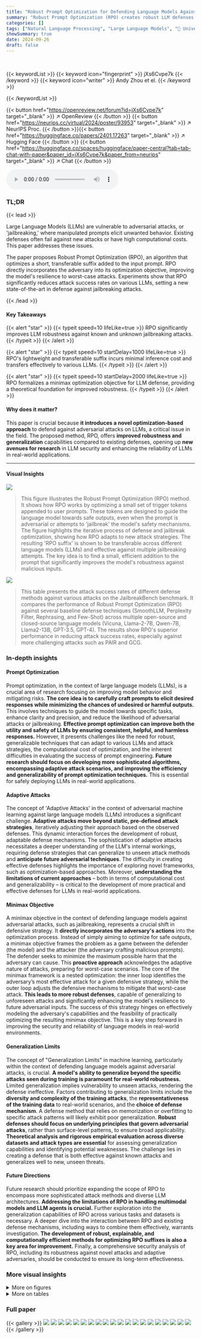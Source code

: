 ```yaml
---
title: "Robust Prompt Optimization for Defending Language Models Against Jailbreaking Attacks"
summary: "Robust Prompt Optimization (RPO) creates robust LLM defenses against jailbreaking attacks by optimizing a transferable suffix, achieving state-of-the-art robustness."
categories: []
tags: ["Natural Language Processing", "Large Language Models", "🏢 University of Illinois Urbana-Champaign",]
showSummary: true
date: 2024-09-26
draft: false
---
```


<br>

{{< keywordList >}}
{{< keyword icon="fingerprint" >}} jXs6Cvpe7k {{< /keyword >}}
{{< keyword icon="writer" >}} Andy Zhou et el. {{< /keyword >}}
 
{{< /keywordList >}}

{{< button href="https://openreview.net/forum?id=jXs6Cvpe7k" target="_blank" >}}
↗ OpenReview
{{< /button >}}
{{< button href="https://neurips.cc/virtual/2024/poster/93953" target="_blank" >}}
↗ NeurIPS Proc.
{{< /button >}}{{< button href="https://huggingface.co/papers/2401.17263" target="_blank" >}}
↗ Hugging Face
{{< /button >}}
{{< button href="https://huggingface.co/spaces/huggingface/paper-central?tab=tab-chat-with-paper&paper_id=jXs6Cvpe7k&paper_from=neurips" target="_blank" >}}
↗ Chat
{{< /button >}}



<audio controls>
    <source src="https://ai-paper-reviewer.com/jXs6Cvpe7k/podcast.wav" type="audio/wav">
    Your browser does not support the audio element.
</audio>


### TL;DR


{{< lead >}}

Large Language Models (LLMs) are vulnerable to adversarial attacks, or 'jailbreaking,' where manipulated prompts elicit unwanted behavior. Existing defenses often fail against new attacks or have high computational costs.  This paper addresses these issues.

The paper proposes Robust Prompt Optimization (RPO), an algorithm that optimizes a short, transferable suffix added to the input prompt.  RPO directly incorporates the adversary into its optimization objective, improving the model's resilience to worst-case attacks. Experiments show that RPO significantly reduces attack success rates on various LLMs, setting a new state-of-the-art in defense against jailbreaking attacks.

{{< /lead >}}


#### Key Takeaways

{{< alert "star" >}}
{{< typeit speed=10 lifeLike=true >}} RPO significantly improves LLM robustness against known and unknown jailbreaking attacks. {{< /typeit >}}
{{< /alert >}}

{{< alert "star" >}}
{{< typeit speed=10 startDelay=1000 lifeLike=true >}} RPO's lightweight and transferable suffix incurs minimal inference cost and transfers effectively to various LLMs. {{< /typeit >}}
{{< /alert >}}

{{< alert "star" >}}
{{< typeit speed=10 startDelay=2000 lifeLike=true >}} RPO formalizes a minimax optimization objective for LLM defense, providing a theoretical foundation for improved robustness. {{< /typeit >}}
{{< /alert >}}

#### Why does it matter?
This paper is crucial because **it introduces a novel optimization-based approach** to defend against adversarial attacks on LLMs, a critical issue in the field.  The proposed method, RPO, offers **improved robustness and generalization** capabilities compared to existing defenses, opening up **new avenues for research** in LLM security and enhancing the reliability of LLMs in real-world applications.

------
#### Visual Insights



![](https://ai-paper-reviewer.com/jXs6Cvpe7k/figures_1_1.jpg)

> This figure illustrates the Robust Prompt Optimization (RPO) method.  It shows how RPO works by optimizing a small set of trigger tokens appended to user prompts. These tokens are designed to guide the language model towards safe outputs, even when the prompt is adversarial or attempts to 'jailbreak' the model's safety mechanisms.  The figure highlights the iterative process of defense and jailbreak optimization, showing how RPO adapts to new attack strategies. The resulting 'RPO suffix' is shown to be transferable across different language models (LLMs) and effective against multiple jailbreaking attempts.  The key idea is to find a small, efficient addition to the prompt that significantly improves the model's robustness against malicious inputs.





![](https://ai-paper-reviewer.com/jXs6Cvpe7k/tables_6_1.jpg)

> This table presents the attack success rates of different defense methods against various attacks on the JailbreakBench benchmark.  It compares the performance of Robust Prompt Optimization (RPO) against several baseline defense techniques (SmoothLLM, Perplexity Filter, Rephrasing, and Few-Shot) across multiple open-source and closed-source language models (Vicuna, Llama-2-7B, Qwen-7B, Llama2-13B, GPT-3.5, GPT-4). The results show RPO's superior performance in reducing attack success rates, especially against more challenging attacks such as PAIR and GCG.





### In-depth insights


#### Prompt Optimization
Prompt optimization, in the context of large language models (LLMs), is a crucial area of research focusing on improving model behavior and mitigating risks.  **The core idea is to carefully craft prompts to elicit desired responses while minimizing the chances of undesired or harmful outputs.**  This involves techniques to guide the model towards specific tasks, enhance clarity and precision, and reduce the likelihood of adversarial attacks or jailbreaking. **Effective prompt optimization can improve both the utility and safety of LLMs by ensuring consistent, helpful, and harmless responses.**  However, it presents challenges like the need for robust, generalizable techniques that can adapt to various LLMs and attack strategies, the computational cost of optimization, and the inherent difficulties in evaluating the success of prompt engineering.  **Future research should focus on developing more sophisticated algorithms, encompassing adaptive attack scenarios, and improving the efficiency and generalizability of prompt optimization techniques.**  This is essential for safely deploying LLMs in real-world applications.

#### Adaptive Attacks
The concept of 'Adaptive Attacks' in the context of adversarial machine learning against large language models (LLMs) introduces a significant challenge.  **Adaptive attacks move beyond static, pre-defined attack strategies**, iteratively adjusting their approach based on the observed defenses. This dynamic interaction forces the development of robust, adaptable defense mechanisms. The sophistication of adaptive attacks necessitates a deeper understanding of the LLM's internal workings, requiring defense strategies that can generalize to unseen attack methods and  **anticipate future adversarial techniques**.  The difficulty in creating effective defenses highlights the importance of exploring novel frameworks, such as optimization-based approaches. Moreover, **understanding the limitations of current approaches** – both in terms of computational cost and generalizability – is critical to the development of more practical and effective defenses for LLMs in real-world applications.

#### Minimax Objective
A minimax objective in the context of defending language models against adversarial attacks, such as jailbreaking, represents a crucial shift in defensive strategy.  It **directly incorporates the adversary's actions** into the optimization process. Instead of simply aiming to optimize for safe outputs, a minimax objective frames the problem as a game between the defender (the model) and the attacker (the adversary crafting malicious prompts). The defender seeks to minimize the maximum possible harm that the adversary can cause.  This **proactive approach** acknowledges the adaptive nature of attacks, preparing for worst-case scenarios.  The core of the minimax framework is a nested optimization: the inner loop identifies the adversary’s most effective attack for a given defensive strategy, while the outer loop adjusts the defensive mechanisms to mitigate that worst-case attack. **This leads to more robust defenses**, capable of generalizing to unforeseen attacks and significantly enhancing the model's resilience to future adversarial inputs. The success of this strategy hinges on effectively modeling the adversary's capabilities and the feasibility of practically optimizing the resulting minimax objective.  This is a key step forward in improving the security and reliability of language models in real-world environments.

#### Generalization Limits
The concept of "Generalization Limits" in machine learning, particularly within the context of defending language models against adversarial attacks, is crucial.  **A model's ability to generalize beyond the specific attacks seen during training is paramount for real-world robustness.**  Limited generalization implies vulnerability to unseen attacks, rendering the defense ineffective.  Factors contributing to generalization limits include the **diversity and complexity of the training attacks**, the **representativeness of the training data** to real-world scenarios, and the **choice of defense mechanism**.  A defense method that relies on memorization or overfitting to specific attack patterns will likely exhibit poor generalization.  **Robust defenses should focus on underlying principles that govern adversarial attacks**, rather than surface-level patterns, to ensure broad applicability.  **Theoretical analysis and rigorous empirical evaluation across diverse datasets and attack types are essential** for assessing generalization capabilities and identifying potential weaknesses.  The challenge lies in creating a defense that is both effective against known attacks and generalizes well to new, unseen threats.

#### Future Directions
Future research should prioritize expanding the scope of RPO to encompass more sophisticated attack methods and diverse LLM architectures. **Addressing the limitations of RPO in handling multimodal models and LLM agents is crucial.**  Further exploration into the generalization capabilities of RPO across various tasks and datasets is necessary.  A deeper dive into the interaction between RPO and existing defense mechanisms, including ways to combine them effectively, warrants investigation.  **The development of robust, explainable, and computationally efficient methods for optimizing RPO suffixes is also a key area for improvement.**  Finally, a comprehensive security analysis of RPO, including its robustness against novel attacks and adaptive adversaries, should be conducted to ensure its long-term effectiveness.


### More visual insights

<details>
<summary>More on figures
</summary>


![](https://ai-paper-reviewer.com/jXs6Cvpe7k/figures_16_1.jpg)

> This figure illustrates how Robust Prompt Optimization (RPO) works.  A user provides a potentially harmful prompt (e.g., asking how to spread hate speech).  The prompt is then processed through an ethical gate, which uses RPO's optimized trigger tokens to ensure a safe response.  The figure showcases that even when adversarial attacks (jailbreaks) are attempted, RPO modifies the prompt with a suffix, preventing the LLM from generating harmful output.  The system remains robust to both known and unknown jailbreaks, highlighting the effectiveness and transferability of the RPO approach across various LLMs.


![](https://ai-paper-reviewer.com/jXs6Cvpe7k/figures_21_1.jpg)

> This figure illustrates how Robust Prompt Optimization (RPO) works.  It shows a user providing a prompt that could elicit a harmful response from a language model like GPT-4.  The RPO system intervenes by adding a suffix to the prompt. This suffix is designed to prevent the model from generating unsafe responses, even if the original prompt is modified by an adversary to try to 'jailbreak' it. The optimized suffix is shown to be effective across various language models (LLMs) and different types of attacks.


</details>




<details>
<summary>More on tables
</summary>


![](https://ai-paper-reviewer.com/jXs6Cvpe7k/tables_7_1.jpg)
> This table presents the attack success rate (ASR) of Robust Prompt Optimization (RPO) against six different attacks from the HarmBench dataset. Four of these attacks were unseen during RPO's optimization, evaluating its generalization capabilities. The results demonstrate RPO's effectiveness across various models (including open-source and closed-source), consistently reducing ASR compared to the baseline.

![](https://ai-paper-reviewer.com/jXs6Cvpe7k/tables_8_1.jpg)
> This table presents the attack success rates of different defense methods against jailbreaking attacks on the JailbreakBench benchmark.  It compares the performance of Robust Prompt Optimization (RPO) against several baseline defenses (SmoothLLM, Perplexity Filter, Rephrasing) across various open-source and closed-source LLMs (Vicuna, Llama-2-7B, Qwen-7B, Llama2-13B, GPT-3.5, GPT-4).  The results show RPO's superior performance in reducing the attack success rate across all models tested, highlighting its effectiveness as a defense mechanism against jailbreaking.

![](https://ai-paper-reviewer.com/jXs6Cvpe7k/tables_8_2.jpg)
> This table presents the results of evaluating the performance of language models (LMs) with and without the Robust Prompt Optimization (RPO) technique on two benchmark datasets: MT-Bench and MMLU.  MT-Bench assesses multi-turn interaction capabilities, while MMLU evaluates domain knowledge. The table shows that RPO leads to a small decrease in performance on MT-Bench but has almost no impact on MMLU scores. This suggests that RPO, while enhancing robustness to adversarial attacks, does not significantly hinder the general capabilities of the models.

</details>




### Full paper

{{< gallery >}}
<img src="https://ai-paper-reviewer.com/jXs6Cvpe7k/1.png" class="grid-w50 md:grid-w33 xl:grid-w25" />
<img src="https://ai-paper-reviewer.com/jXs6Cvpe7k/2.png" class="grid-w50 md:grid-w33 xl:grid-w25" />
<img src="https://ai-paper-reviewer.com/jXs6Cvpe7k/3.png" class="grid-w50 md:grid-w33 xl:grid-w25" />
<img src="https://ai-paper-reviewer.com/jXs6Cvpe7k/4.png" class="grid-w50 md:grid-w33 xl:grid-w25" />
<img src="https://ai-paper-reviewer.com/jXs6Cvpe7k/5.png" class="grid-w50 md:grid-w33 xl:grid-w25" />
<img src="https://ai-paper-reviewer.com/jXs6Cvpe7k/6.png" class="grid-w50 md:grid-w33 xl:grid-w25" />
<img src="https://ai-paper-reviewer.com/jXs6Cvpe7k/7.png" class="grid-w50 md:grid-w33 xl:grid-w25" />
<img src="https://ai-paper-reviewer.com/jXs6Cvpe7k/8.png" class="grid-w50 md:grid-w33 xl:grid-w25" />
<img src="https://ai-paper-reviewer.com/jXs6Cvpe7k/9.png" class="grid-w50 md:grid-w33 xl:grid-w25" />
<img src="https://ai-paper-reviewer.com/jXs6Cvpe7k/10.png" class="grid-w50 md:grid-w33 xl:grid-w25" />
<img src="https://ai-paper-reviewer.com/jXs6Cvpe7k/11.png" class="grid-w50 md:grid-w33 xl:grid-w25" />
<img src="https://ai-paper-reviewer.com/jXs6Cvpe7k/12.png" class="grid-w50 md:grid-w33 xl:grid-w25" />
<img src="https://ai-paper-reviewer.com/jXs6Cvpe7k/13.png" class="grid-w50 md:grid-w33 xl:grid-w25" />
<img src="https://ai-paper-reviewer.com/jXs6Cvpe7k/14.png" class="grid-w50 md:grid-w33 xl:grid-w25" />
<img src="https://ai-paper-reviewer.com/jXs6Cvpe7k/15.png" class="grid-w50 md:grid-w33 xl:grid-w25" />
<img src="https://ai-paper-reviewer.com/jXs6Cvpe7k/16.png" class="grid-w50 md:grid-w33 xl:grid-w25" />
<img src="https://ai-paper-reviewer.com/jXs6Cvpe7k/17.png" class="grid-w50 md:grid-w33 xl:grid-w25" />
<img src="https://ai-paper-reviewer.com/jXs6Cvpe7k/18.png" class="grid-w50 md:grid-w33 xl:grid-w25" />
<img src="https://ai-paper-reviewer.com/jXs6Cvpe7k/19.png" class="grid-w50 md:grid-w33 xl:grid-w25" />
<img src="https://ai-paper-reviewer.com/jXs6Cvpe7k/20.png" class="grid-w50 md:grid-w33 xl:grid-w25" />
{{< /gallery >}}